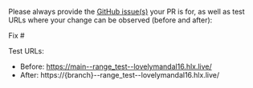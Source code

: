 Please always provide the [GitHub issue(s)](../issues) your PR is for, as well as test URLs where your change can be observed (before and after):

Fix #<gh-issue-id>

Test URLs:
- Before: https://main--range_test--lovelymandal16.hlx.live/
- After: https://{branch}--range_test--lovelymandal16.hlx.live/
